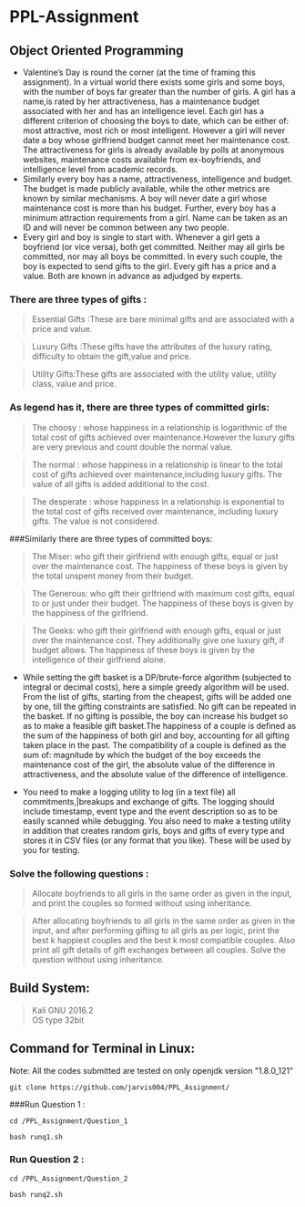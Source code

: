 # PPL-Assignment
## Object Oriented Programming

  - Valentine’s Day is round the corner (at the time of framing this assignment). In a virtual world there exists some girls and some boys, with the number of boys far greater than the number of girls. A girl has a name,is rated by her attractiveness, has a maintenance budget associated with her and has an intelligence level. Each girl has a different criterion of choosing the boys to date, which can be either of: most attractive, most rich or most intelligent. However a girl will never date a boy whose girlfriend budget cannot meet her maintenance cost. The attractiveness for girls is already available by polls at anonymous websites, maintenance costs available from ex-boyfriends, and intelligence level from academic records.
  - Similarly every boy has a name, attractiveness, intelligence and budget. The budget is made publicly available, while the other metrics are known by similar mechanisms. A boy will never date a girl whose maintenance cost is more than his budget. Further, every boy has a minimum attraction requirements from a girl. Name can be taken as an ID and will never be common between any two people.
  - Every girl and boy is single to start with. Whenever a girl gets a boyfriend (or vice versa), both get committed. Neither may all girls be committed, nor may all boys be committed. In every such couple, the boy is expected to send gifts to the girl. Every gift has a price and a value. Both are known in advance as adjudged by experts.
  
### There are three types of gifts :
>Essential Gifts :These are bare minimal gifts and are associated with a price and value.

>Luxury Gifts :These gifts have the attributes of the luxury rating, difficulty to obtain the gift,value and price.

>Utility Gifts:These gifts are associated with the utility value, utility class, value and price.

### As legend has it, there are three types of committed girls:

>The choosy : whose happiness in a relationship is logarithmic of the total cost of gifts achieved over maintenance.However the luxury gifts are very previous and count double the normal value.

>The normal : whose happiness in a relationship is linear to the total cost of gifts achieved over maintenance,including luxury gifts. The value of all gifts is added additional to the cost.

>The desperate : whose happiness in a relationship is exponential to the total cost of gifts received over maintenance, including luxury gifts. The value is not considered.

###Similarly there are three types of committed boys:

>The Miser: who gift their girlfriend with enough gifts, equal or just over the maintenance cost. The happiness of these boys is given by the total unspent money from their budget.  

>The Generous: who gift their girlfriend with maximum cost gifts, equal to or just under their budget. The happiness of these boys is given by the happiness of the girlfriend.

>The Geeks: who gift their girlfriend with enough gifts, equal or just over the maintenance cost. They additionally give one luxury gift, if budget allows. The happiness of these boys is given by the intelligence of their girlfriend alone.

- While setting the gift basket is a DP/brute-force algorithm (subjected to integral or decimal costs), here a simple greedy algorithm will be used. From the list of gifts, starting from the cheapest, gifts will be added one by one, till the gifting constraints are satisfied. No gift can be repeated in the basket. If no gifting is possible, the boy can increase his budget so as to make a feasible gift basket.The happiness of a couple is defined as the sum of the happiness of both girl and boy, accounting for all gifting taken place in the past. The compatibility of a couple is defined as the sum of: magnitude by which the budget of the boy exceeds the maintenance cost of the girl, the absolute value of the difference in attractiveness, and the absolute value of the difference of intelligence.


- You need to make a logging utility to log (in a text file) all commitments,|breakups and exchange of gifts. The logging should include timestamp, event type and the event description so as to be easily scanned while debugging. You also need to make a testing utility in addition that creates random girls, boys and gifts of every type and stores it in CSV files (or any format that you like). These will be used by you for testing.

### Solve the following questions :
>Allocate boyfriends to all girls in the same order as given in the input, and print the couples so formed without using inheritance.

>After allocating boyfriends to all girls in the same order as given in the input, and after performing gifting to all girls as per logic, print the best k happiest couples and the best k most compatible couples. Also print all gift details of gift exchanges between all couples. Solve the question without using inheritance.


## Build System:
>Kali GNU 2016.2 <br />
>OS type 32bit

## Command for Terminal in Linux:
Note: All the codes submitted are tested on  only openjdk version "1.8.0_121"

```
git clone https://github.com/jarvis004/PPL_Assignment/
```
###Run Question 1 :
```
cd /PPL_Assignment/Question_1
```
```
bash runq1.sh
```
### Run Question 2 :
```
cd /PPL_Assignment/Question_2
```
```
bash runq2.sh
```



